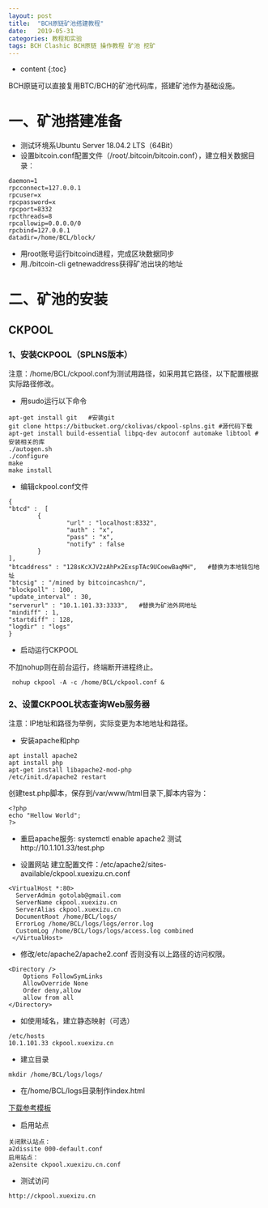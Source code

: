 ```yaml
---
layout: post
title:  "BCH原链矿池搭建教程"
date:   2019-05-31
categories: 教程和实验
tags: BCH Clashic BCH原链 操作教程 矿池 挖矿
---
```


* content
{:toc}

BCH原链可以直接复用BTC/BCH的矿池代码库，搭建矿池作为基础设施。

# 一、矿池搭建准备

* 测试环境系Ubuntu Server 18.04.2 LTS（64Bit）
* 设置bitcoin.conf配置文件（/root/.bitcoin/bitcoin.conf），建立相关数据目录：
```
daemon=1
rpcconnect=127.0.0.1
rpcuser=x
rpcpassword=x
rpcport=8332
rpcthreads=8
rpcallowip=0.0.0.0/0
rpcbind=127.0.0.1
datadir=/home/BCL/block/
```
* 用root账号运行bitcoind进程，完成区块数据同步
* 用./bitcoin-cli getnewaddress获得矿池出块的地址

# 二、矿池的安装

## CKPOOL

### 1、安装CKPOOL（SPLNS版本）

注意：/home/BCL/ckpool.conf为测试用路径，如采用其它路径，以下配置根据实际路径修改。

* 用sudo运行以下命令
```
apt-get install git   #安装git
git clone https://bitbucket.org/ckolivas/ckpool-splns.git #源代码下载
apt-get install build-essential libpq-dev autoconf automake libtool #安装相关的库
./autogen.sh
./configure
make
make install
```
* 编辑ckpool.conf文件

```
{
"btcd" :  [
        {
                "url" : "localhost:8332",
                "auth" : "x",
                "pass" : "x",
                "notify" : false
        }
],
"btcaddress" : "128sKcXJV2zAhPx2ExspTAc9UCoewBaqMH",   #替换为本地钱包地址
"btcsig" : "/mined by bitcoincashcn/",
"blockpoll" : 100,
"update_interval" : 30,
"serverurl" : "10.1.101.33:3333",   #替换为矿池外网地址
"mindiff" : 1,
"startdiff" : 128,
"logdir" : "logs"
}
```

* 启动运行CKPOOL

不加nohup则在前台运行，终端断开进程终止。

```
 nohup ckpool -A -c /home/BCL/ckpool.conf &
```

### 2、设置CKPOOL状态查询Web服务器

注意：IP地址和路径为举例，实际变更为本地地址和路径。

* 安装apache和php
```
apt install apache2
apt install php
apt-get install libapache2-mod-php
/etc/init.d/apache2 restart
```
创建test.php脚本，保存到/var/www/html目录下,脚本内容为：
```
<?php
echo "Hellow World";
?>
```
* 重启apache服务:
systemctl enable apache2
测试http://10.1.101.33/test.php

* 设置网站
建立配置文件：/etc/apache2/sites-available/ckpool.xuexizu.cn.conf
```
<VirtualHost *:80> 
  ServerAdmin gotolab@gmail.com
  ServerName ckpool.xuexizu.cn
  ServerAlias ckpool.xuexizu.cn
  DocumentRoot /home/BCL/logs/
  ErrorLog /home/BCL/logs/logs/error.log 
  CustomLog /home/BCL/logs/logs/access.log combined
 </VirtualHost>
```
* 修改/etc/apache2/apache2.conf
否则没有以上路径的访问权限。

```
<Directory />
    Options FollowSymLinks
    AllowOverride None
    Order deny,allow
    allow from all
</Directory>
```
* 如使用域名，建立静态映射（可选）
```
/etc/hosts
10.1.101.33 ckpool.xuexizu.cn
```

* 建立目录
```
mkdir /home/BCL/logs/logs/
```
* 在/home/BCL/logs目录制作index.html

[下载参考模板](http://solo.ckpool.org/index.html)

* 启用站点
```
关闭默认站点：
a2dissite 000-default.conf
启用站点：
a2ensite ckpool.xuexizu.cn.conf
```
* 测试访问
```
http://ckpool.xuexizu.cn
```
